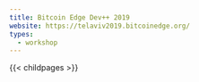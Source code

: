 ```yaml
---
title: Bitcoin Edge Dev++ 2019
website: https://telaviv2019.bitcoinedge.org/
types:
  - workshop
---
```

{{< childpages >}}
